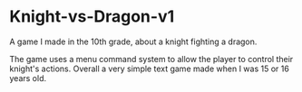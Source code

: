 # Knight-vs-Dragon-v1
A game I made in the 10th grade, about a knight fighting a dragon.

The game uses a menu command system to allow the player to control their knight's actions.
Overall a very simple text game made when I was 15 or 16 years old.
